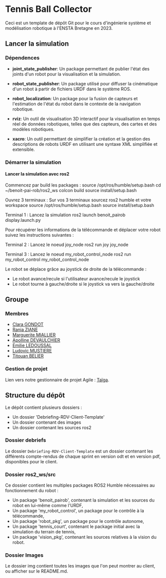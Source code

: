 # Tennis Ball Collector

Ceci est un template de dépôt Git pour le cours d'ingénierie système et modélisation robotique à l'ENSTA Bretagne en 2023.


## Lancer la simulation

### Dépendences

* **joint_state_publisher**: Un package permettant de publier l'état des joints d'un robot pour la visualisation et la simulation.

* **robot_state_publisher**: Un package utilisé pour diffuser la cinématique d'un robot à partir de fichiers URDF dans le système ROS.

* **robot_localization**: Un package pour la fusion de capteurs et l'estimation de l'état du robot dans le contexte de la navigation robotique.

* **rviz**: Un outil de visualisation 3D interactif pour la visualisation en temps réel de données robotiques, telles que des capteurs, des cartes et des modèles robotiques.

* **xacro**: Un outil permettant de simplifier la création et la gestion des descriptions de robots URDF en utilisant une syntaxe XML simplifiée et extensible.


### Démarrer la simulation

#### Lancer la simulation avec ros2
Commencez par build les packages :
source /opt/ros/humble/setup.bash
cd ~/benoit-pai-rob/ros2_ws
colcon build
source install/setup.bash

Ouvrez 3 terminaux :
Sur vos 3 terminaux sourcez ros2 humble et votre workspace
source /opt/ros/humble/setup.bash
source install/setup.bash

Terminal 1 :
Lancez la simulation 
ros2 launch benoit_pairob display.launch.py

Pour récupérer les informations de la télécommande et déplacer votre robot suivez les instructions suivantes :

Terminal 2 :
Lancez le noeud joy_node
ros2 run joy joy_node

Terminal 3 :
Lancez le noeud my_robot_control_node
ros2 run my_robot_control my_robot_control_node


Le robot se déplace grâce au joystick de droite de la télécommande :

* Le robot avance/recule si l'utilisateur avance/recule le joystick
* Le robot tourne à gauche/droite si le joystick va vers la gauche/droite



## Groupe

### Membres

* [Clara GONDOT](mailto:clara.gondot@ensta-bretagne.org)
* [Rania ZIANE](mailto:rania.ziane@ensta-bretagne.org)
* [Marguerite MIALLIER](mailto:marguerite.miallier@ensta-bretagne.org)
* [Apolline DEVAULCHIER](mailto:apolline.de_vaulchier@ensta-bretagne.org)
* [Emilie LEDOUSSAL](mailto:emilie.ledoussal@ensta-bretagne.org)
* [Ludovic MUSTIERE](mailto:ludovic.mustiere@ensta-bretagne.org)
* [Titouan BELIER](mailto:titouan.belier@ensta-bretagne.org)


### Gestion de projet
Lien vers notre gestionnaire de projet Agile : [Taïga](https://tree.taiga.io/project/zianerania-benoit_pairob/timeline).


## Structure du dépôt


Le dépôt contient plusieurs dossiers :
- Un dossier 'Debriefing-RDV-Client-Template'
- Un dossier contenant des images
- Un dossier contenant les sources ros2


### Dossier debriefs

Le dossier `Debriefing-RDV-Client-Template` est un dossier contenant les différents compte-rendus de chaque sprint en version odt et en version pdf, disponibles pour le client.

### Dossier ros2_ws/src

Ce dossier contient les multiples packages ROS2 Humble nécessaires au fonctionnement du robot :
- Un package 'benoit_pairob', contenant la simulation et les sources du robot en lui-même comme l'URDF,
- Un package 'my_robot_control', un package pour le contrôle à la télécommande,
- Un package 'robot_pkg', un package pour le contrôle autonome,
- Un package 'tennis_court', contenant le package initial avec la simulation du terrain de tennis,
- Un package 'vision_pkg', contenant les sources relatives à la vision du robot.


### Dossier Images

Le dossier img contient toutes les images que l'on peut montrer au client, ou afficher sur le README.md.

